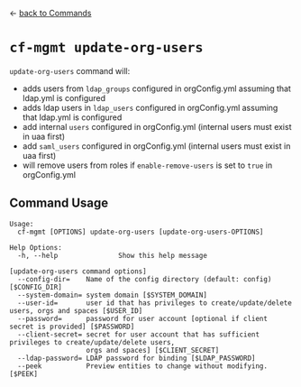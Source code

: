 &larr; [back to Commands](../README.md)

# `cf-mgmt update-org-users`

`update-org-users` command will:

- adds users from `ldap_groups` configured in orgConfig.yml assuming that ldap.yml is configured
- adds ldap users in `ldap_users` configured in orgConfig.yml assuming that ldap.yml is configured
- add internal `users` configured in orgConfig.yml (internal users must exist in uaa first)
- add `saml_users` configured in orgConfig.yml (internal users must exist in uaa first)
- will remove users from roles if `enable-remove-users` is set to `true` in orgConfig.yml

## Command Usage

```
Usage:
  cf-mgmt [OPTIONS] update-org-users [update-org-users-OPTIONS]

Help Options:
  -h, --help               Show this help message

[update-org-users command options]
  --config-dir=    Name of the config directory (default: config) [$CONFIG_DIR]
  --system-domain= system domain [$SYSTEM_DOMAIN]
  --user-id=       user id that has privileges to create/update/delete users, orgs and spaces [$USER_ID]
  --password=      password for user account [optional if client secret is provided] [$PASSWORD]
  --client-secret= secret for user account that has sufficient privileges to create/update/delete users,
                   orgs and spaces] [$CLIENT_SECRET]
  --ldap-password= LDAP password for binding [$LDAP_PASSWORD]
  --peek           Preview entities to change without modifying. [$PEEK]
```
